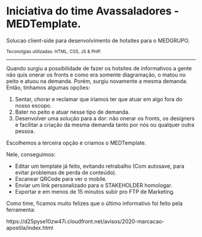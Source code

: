 <h1>Iniciativa do time Avassaladores - MEDTemplate.</h1>

<p>Solucao client-side para desenvolvimento de hotsites para o MEDGRUPO.</p>

<small>Teconolgias utilizadas: HTML, CSS, JS & PHP.</small>

<hr>


<p>Quando surgiu a possibilidade de fazer os hotsites de informativos a gente não quis onerar os fronts e como era somente diagramação, o matou no peito e atuou na demanda. Porém, surgiu novamente a mesma demanda. Então, tínhamos algumas opções:
</p>

<ol>
    <li>Sentar, chorar e reclamar que iriamos ter que atuar em algo fora do nosso escopo.</li>
    <li>Bater no peito e atuar nesse tipo de demanda.</li>
    <li>Desenvolver uma solução para a dor: não onerar os fronts, os designers e facilitar a criação da mesma demanda tanto por nós ou qualquer outra pessoa.</li>
</ol>


<p>Escolhemos a terceira opção e criamos o MEDTemplate.</p>

<p>Nele, conseguimos: </p>

<ul>
    <li>Editar um template já feito, evitando retrabalho (Com autosave, para evitar problemas de perda de conteúdo).</li>
    <li>Escanear QRCode para ver o mobile.  </li>
    <li>Enviar um link personalizado para o STAKEHOLDER homologar.</li>
    <li>Exportar e em menos de 15 minutos subir pro FTP de Marketing.</li>
</ul>

<p>Como time, ficamos muito felizes que o último informativo foi feito pela ferramenta:</p>
https://d25pyse10zw47i.cloudfront.net/avisos/2020-marcacao-apostila/index.html